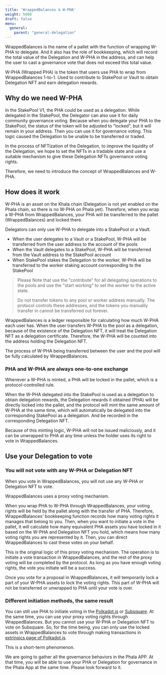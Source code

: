 ```yaml
---
title: 'WrappedBalances & W-PHA'
weight: 5008
draft: false
menu:
  general:
    parent: "general-delegation"
---
```


WrappedBalances is the name of a pallet with the function of wrapping W-PHA to delegate. And it also has the role of bookkeeping, which will record the total value of the Delegation and W-PHA in the address, and can help the user to cast a governance vote that does not exceed this total value.

W-PHA (Wrapped PHA) is the token that users use PHA to wrap from WrappedBalances 1-to-1. Used to contribute to StakePool or Vault to obtain Delegation NFT and earn delegation rewards.

## Why do we need W-PHA

In the StakePool V1, the PHA could be used as a delegation. While delegated in the StakePool, the Delegator can also use it for daily community governance voting. Because when you delegate your PHA to the StakePool, the status of the token will be adjusted to "locked", but it will remain in your address. Then you can use it for governance voting. This logic caused the Delegation to be unable to be transferred or traded.

In the process of NFTization of the Delegation, to improve the liquidity of the Delegation, we hope to set the NFTs in a tradable state and use a suitable mechanism to give these Delegation NFTs governance voting rights.

Therefore, we need to introduce the concept of WrappedBalances and W-PHA.

## How does it work

W-PHA is an asset on the Khala chain (Delegation is not yet enabled on the Phala chain, so there is no W-PHA on Phala yet). Therefore, when you wrap a W-PHA from WrappedBalances, your PHA will be transferred to the pallet (WrappedBalances) and locked there.

Delegators can only use W-PHA to delegate into a StakePool or a Vault.

* When the user delegates to a Vault or a StakePool, W-PHA will be transferred from the user address to the account of the pools
* When the Vault delegates to a StakePool, W-PHA will be transferred from the Vault address to the StakePool account
* When StakePool stakes the Delegation to the worker, W-PHA will be transferred to the worker staking account corresponding to the StakePool

> Please Note that use the "contribute" for all delegating operations to the pools and use the "start working" to set the worker to the active state.
>
> Do not transfer tokens to any pool or worker address manually. The protocol controls these addresses, and the tokens you manually transfer in cannot be transferred out forever.

WrappedBalances is a ledger responsible for calculating how much W-PHA each user has. When the user transfers W-PHA to the pool as a delegation, because of the existence of the Delegation NFT, it will treat the Delegation NFT as a delegation certificate. Therefore, the W-PHA will be counted into the address holding the Delegation NFT.

The process of W-PHA being transferred between the user and the pool will be fully calculated by WrappedBalances.

### PHA and W-PHA are always one-to-one exchange

Whenever a W-PHA is minted, a PHA will be locked in the pallet, which is a protocol-controlled rule.

When the W-PHA delegated into the StakePool is used as a delegation to obtain delegation rewards, the Delegation rewards it obtained (PHA) will be directly locked into the pallet, and the protocol will mint the same amount of W-PHA at the same time, which will automatically be delegated into the corresponding StakePool as a delegation. And be recorded in the corresponding Delegation NFT.

Because of this minting logic, W-PHA will not be issued maliciously, and it can be unwrapped to PHA at any time unless the holder uses its right to vote in WrappedBalances.

## Use your Delegation to vote

### You will not vote with any W-PHA or Delegation NFT

When you vote in WrappedBalances, you will not use any W-PHA or Delegation NFT to vote.

WrappedBalances uses a proxy voting mechanism.

When you wrap PHA to W-PHA through WrappedBalances, your voting rights will be held by the pallet along with the transfer of PHA. Therefore, WrappedBalances' bookkeeping function records how many voting rights it manages that belong to you. Then, when you want to initiate a vote in the pallet, it will calculate how many equivalent PHA assets you have locked in it based on the W-PHA and Delegation NFT you hold, which means how many voting rights you are represented by it. Then, you can direct WrappedBalances to cast these votes on your behalf.

This is the original logic of this proxy voting mechanism. The operation is to initiate a vote transaction in WrappedBalances, and the rest of the proxy voting will be completed by the protocol. As long as you have enough voting rights, the vote you initiate will be a success.

Once you vote for a proposal in WrappedBalances, it will temporarily lock a part of your W-PHA assets to lock the voting rights. This part of W-PHA will not be transferred or unwrapped to PHA until your vote is over.

### Different initiation methods, the same result

You can still use PHA to initiate voting in the [Polkadot.js](https://polkadot.js.org/apps/?rpc=wss%3A%2F%2Fkhala.api.onfinality.io%2Fpublic-ws#/democracy) or [Subsquare](https://www.subsquare.io/). At the same time, you can use your proxy voting rights through WrappedBalances. But you cannot use your W-PHA or Delegation NFT to vote on Subsquare. So, for the time being, you can only use the locked assets in WrappedBalances to vote through making transactions in [extrinsics page of Polkadot.js](https://polkadot.js.org/apps/?rpc=wss%3A%2F%2Fkhala.api.onfinality.io%2Fpublic-ws#/extrinsics).

This is a short-term phenomenon.

We are going to gather all the governance behaviors in the Phala APP. At that time, you will be able to use your PHA or Delegation for governance in the Phala App at the same time.
Please look forward to it.
